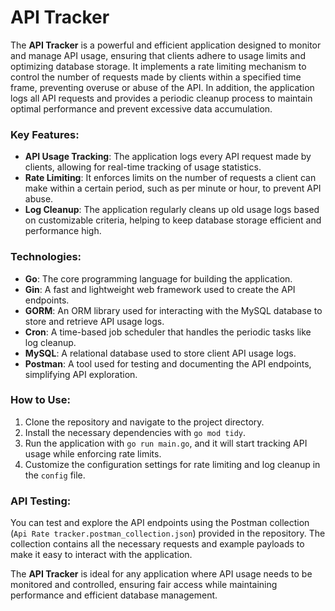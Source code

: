 # API Tracker

The **API Tracker** is a powerful and efficient application designed to monitor and manage API usage, ensuring that clients adhere to usage limits and optimizing database storage. It implements a rate limiting mechanism to control the number of requests made by clients within a specified time frame, preventing overuse or abuse of the API. In addition, the application logs all API requests and provides a periodic cleanup process to maintain optimal performance and prevent excessive data accumulation.

### Key Features:
- **API Usage Tracking**: The application logs every API request made by clients, allowing for real-time tracking of usage statistics.
- **Rate Limiting**: It enforces limits on the number of requests a client can make within a certain period, such as per minute or hour, to prevent API abuse.
- **Log Cleanup**: The application regularly cleans up old usage logs based on customizable criteria, helping to keep database storage efficient and performance high.

### Technologies:
- **Go**: The core programming language for building the application.
- **Gin**: A fast and lightweight web framework used to create the API endpoints.
- **GORM**: An ORM library used for interacting with the MySQL database to store and retrieve API usage logs.
- **Cron**: A time-based job scheduler that handles the periodic tasks like log cleanup.
- **MySQL**: A relational database used to store client API usage logs.
- **Postman**: A tool used for testing and documenting the API endpoints, simplifying API exploration.

### How to Use:
1. Clone the repository and navigate to the project directory.
2. Install the necessary dependencies with `go mod tidy`.
3. Run the application with `go run main.go`, and it will start tracking API usage while enforcing rate limits.
4. Customize the configuration settings for rate limiting and log cleanup in the `config` file.

### API Testing:
You can test and explore the API endpoints using the Postman collection (`Api Rate tracker.postman_collection.json`) provided in the repository. The collection contains all the necessary requests and example payloads to make it easy to interact with the application.

The **API Tracker** is ideal for any application where API usage needs to be monitored and controlled, ensuring fair access while maintaining performance and efficient database management.

